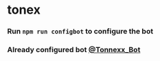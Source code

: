 # tonex

### Run ```npm run configbot``` to configure the bot 

### Already configured bot [@Tonnexx_Bot](https://t.me/Tonnexx_Bot)
